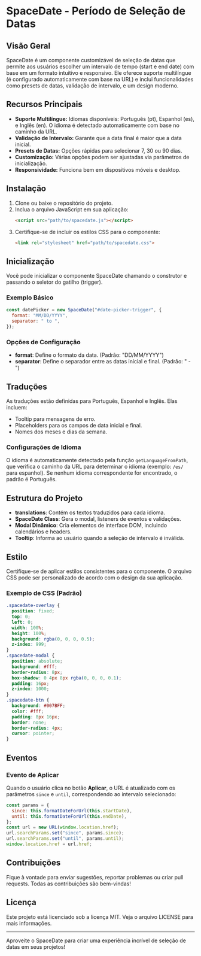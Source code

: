# SpaceDate - Período de Seleção de Datas

## Visão Geral
SpaceDate é um componente customizável de seleção de datas que permite aos usuários escolher um intervalo de tempo (start e end date) com base em um formato intuitivo e responsivo. Ele oferece suporte multilíngue (é configurado automaticamente com base na URL) e inclui funcionalidades como presets de datas, validação de intervalo, e um design moderno.

## Recursos Principais
- **Suporte Multilíngue:** Idiomas disponíveis: Português (pt), Espanhol (es), e Inglês (en). O idioma é detectado automaticamente com base no caminho da URL.
- **Validação de Intervalo:** Garante que a data final é maior que a data inicial.
- **Presets de Datas:** Opções rápidas para selecionar 7, 30 ou 90 dias.
- **Customização:** Várias opções podem ser ajustadas via parâmetros de inicialização.
- **Responsividade:** Funciona bem em dispositivos móveis e desktop.

## Instalação
1. Clone ou baixe o repositório do projeto.
2. Inclua o arquivo JavaScript em sua aplicação:
   ```html
   <script src="path/to/spacedate.js"></script>
   ```
3. Certifique-se de incluir os estilos CSS para o componente:
   ```html
   <link rel="stylesheet" href="path/to/spacedate.css">
   ```

## Inicialização
Você pode inicializar o componente SpaceDate chamando o construtor e passando o seletor do gatilho (trigger).

### Exemplo Básico
```javascript
const datePicker = new SpaceDate("#date-picker-trigger", {
  format: "MM/DD/YYYY",
  separator: " to ",
});
```

### Opções de Configuração
- **format**: Define o formato da data. (Padrão: "DD/MM/YYYY")
- **separator**: Define o separador entre as datas inicial e final. (Padrão: " - ")

## Traduções
As traduções estão definidas para Português, Espanhol e Inglês. Elas incluem:
- Tooltip para mensagens de erro.
- Placeholders para os campos de data inicial e final.
- Nomes dos meses e dias da semana.

### Configurações de Idioma
O idioma é automaticamente detectado pela função `getLanguageFromPath`, que verifica o caminho da URL para determinar o idioma (exemplo: `/es/` para espanhol). Se nenhum idioma correspondente for encontrado, o padrão é Português.

## Estrutura do Projeto
- **translations**: Contém os textos traduzidos para cada idioma.
- **SpaceDate Class**: Gera o modal, listeners de eventos e validações.
- **Modal Dinâmico**: Cria elementos de interface DOM, incluindo calendários e headers.
- **Tooltip**: Informa ao usuário quando a seleção de intervalo é inválida.

## Estilo
Certifique-se de aplicar estilos consistentes para o componente. O arquivo CSS pode ser personalizado de acordo com o design da sua aplicação.

### Exemplo de CSS (Padrão)
```css
.spacedate-overlay {
  position: fixed;
  top: 0;
  left: 0;
  width: 100%;
  height: 100%;
  background: rgba(0, 0, 0, 0.5);
  z-index: 999;
}
.spacedate-modal {
  position: absolute;
  background: #fff;
  border-radius: 8px;
  box-shadow: 0 4px 8px rgba(0, 0, 0, 0.1);
  padding: 16px;
  z-index: 1000;
}
.spacedate-btn {
  background: #007BFF;
  color: #fff;
  padding: 8px 16px;
  border: none;
  border-radius: 4px;
  cursor: pointer;
}
```

## Eventos
### Evento de Aplicar
Quando o usuário clica no botão **Aplicar**, o URL é atualizado com os parâmetros `since` e `until`, correspondendo ao intervalo selecionado:
```javascript
const params = {
  since: this.formatDateForUrl(this.startDate),
  until: this.formatDateForUrl(this.endDate),
};
const url = new URL(window.location.href);
url.searchParams.set("since", params.since);
url.searchParams.set("until", params.until);
window.location.href = url.href;
```

## Contribuições
Fique à vontade para enviar sugestões, reportar problemas ou criar pull requests. Todas as contribuições são bem-vindas!

## Licença
Este projeto está licenciado sob a licença MIT. Veja o arquivo LICENSE para mais informações.

---

Aproveite o SpaceDate para criar uma experiência incrível de seleção de datas em seus projetos!


